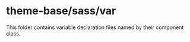 # theme-base/sass/var

This folder contains variable declaration files named by their component class.
